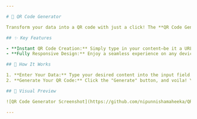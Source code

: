 ```yaml
---

# 🚀 QR Code Generator

Transform your data into a QR code with just a click! The **QR Code Generator** is a sleek, user-friendly web application crafted with HTML, CSS, and JavaScript. Whether you're sharing a URL, contact details, or Wi-Fi credentials, this tool makes QR code creation a breeze.

## ✨ Key Features

- **Instant QR Code Creation:** Simply type in your content—be it a URL, text, or contact info—and watch as your QR code is generated in real-time.
- **Fully Responsive Design:** Enjoy a seamless experience on any device, whether you're on a desktop, tablet, or smartphone.

## 🎯 How It Works

1. **Enter Your Data:** Type your desired content into the input field. This can be anything from a URL, and text, to specific details like contact info or Wi-Fi credentials.
2. **Generate Your QR Code:** Click the "Generate" button, and voila! Your custom QR code appears instantly, ready to be used anywhere.

## 📸 Visual Preview

![QR Code Generator Screenshot](https://github.com/nipunnishamaheeka/QR-Code-WebGenerator/blob/main/QR%20ScannerImg.png)

---
```

